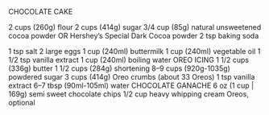 CHOCOLATE CAKE

2 cups (260g) flour
2 cups (414g) sugar
3/4 cup (85g) natural unsweetened cocoa powder OR Hershey’s Special Dark Cocoa powder
2 tsp baking soda

1 tsp salt
2 large eggs
1 cup (240ml) buttermilk
1 cup (240ml) vegetable oil
1 1/2 tsp vanilla extract
1 cup (240ml) boiling water
OREO ICING
1 1/2 cups (336g) butter
1 1/2 cups (284g) shortening
8–9 cups (920g-1035g) powdered sugar
3 cups (414g) Oreo crumbs (about 33 Oreos)
1 tsp vanilla extract
6–7 tbsp (90ml-105ml) water
CHOCOLATE GANACHE
6 oz (1 cup | 169g) semi sweet chocolate chips
1/2 cup heavy whipping cream
Oreos, optional